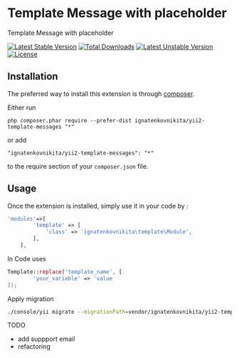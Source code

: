 Template Message with placeholder
=================================
Template Message with placeholder

[![Latest Stable Version](https://poser.pugx.org/ignatenkovnikita/yii2-template-messages/v/stable)](https://packagist.org/packages/ignatenkovnikita/yii2-template-messages) [![Total Downloads](https://poser.pugx.org/ignatenkovnikita/yii2-template-messages/downloads)](https://packagist.org/packages/ignatenkovnikita/yii2-template-messages) [![Latest Unstable Version](https://poser.pugx.org/ignatenkovnikita/yii2-template-messages/v/unstable)](https://packagist.org/packages/ignatenkovnikita/yii2-template-messages) [![License](https://poser.pugx.org/ignatenkovnikita/yii2-template-messages/license)](https://packagist.org/packages/ignatenkovnikita/yii2-template-messages)

Installation
------------

The preferred way to install this extension is through [composer](http://getcomposer.org/download/).

Either run

```
php composer.phar require --prefer-dist ignatenkovnikita/yii2-template-messages "*"
```

or add

```
"ignatenkovnikita/yii2-template-messages": "*"
```

to the require section of your `composer.json` file.


Usage
-----

Once the extension is installed, simply use it in your code by  :

```php
'modules'=>[
        'template' => [
            'class' => 'ignatenkovnikita\template\Module',
        ],
    ],
```

In Code uses
```php
Template::replace('template_name', [
        'your_variable' => 'value
]);
```


Apply migration
```bash
./console/yii migrate --migrationPath=vendor/ignatenkovnikita/yii2-template-messages/migrations/ 
```

TODO
- add suppport email
- refactoring

